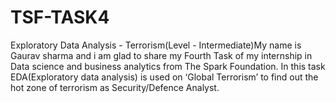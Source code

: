 # TSF-TASK4
Exploratory Data Analysis - Terrorism(Level - Intermediate)My name is Gaurav sharma and i am glad to share my Fourth Task of my internship in Data science and business analytics from The Spark Foundation. In this task EDA(Exploratory data analysis) is used on ‘Global Terrorism’ to find out the hot zone of terrorism as Security/Defence Analyst.
